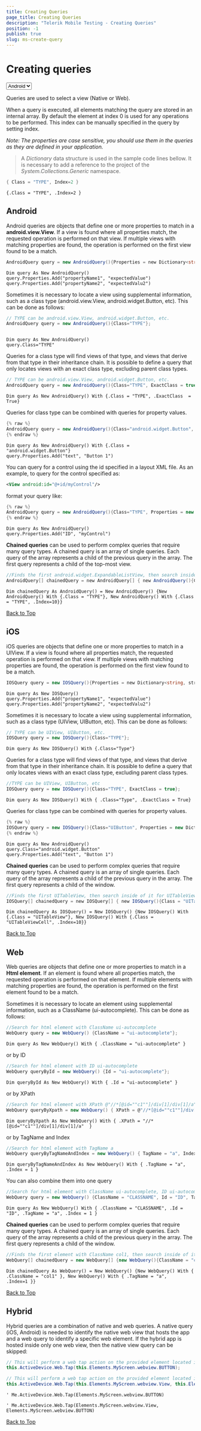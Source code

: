 ```yaml
---
title: Creating Queries
page_title: Creating Queries
description: "Telerik Mobile Testing - Creating Queries"
position: -1
publish: true
slug: ms-create-query
---
```


# Creating queries

<select id="methodsSelect" onchange="window.location.hash='#'+event.currentTarget.selectedOptions[0].value;">
 <option value="android">Android</option>  <option value="ios">iOS</option> <option value="web">Web</option> <option value="hybrid">Hybrid</option>
</select>

Queries are used to select a view (Native or Web).

When a query is executed, all elements matching the query are stored in an internal array. By default the element at index 0 is used for any operations to be performed. This index can be manually specified in the query by setting index.

*Note: The properties are case sensitive, you should use them in the queries as they are defined in your application.*

> A *Dictionary* data structure is used in the sample code lines bellow. It is necessary to add a reference to the project of the *System.Collections.Generic* namespace.

```C#
{ Class = "TYPE", Index=2 }
```

```VB
{.Class = "TYPE", .Index=2 }
```



<a id="android"></a>
## Android

Android queries are objects that define one or more properties to match in a **android.view.View**. If a view is found where all properties match, the requested operation is performed on that view. If multiple views with matching properties are found, the operation is performed on the first view found to be a match.

```C#
AndroidQuery query = new AndroidQuery(){Properties = new Dictionary<string, string>(){ {  "propertyName1" , "expectedValue"}, {"propertyName2" , "expectedValue2"} } };
```

```VB
Dim query As New AndroidQuery()
query.Properties.Add("propertyName1", "expectedValue")
query.Properties.Add("propertyName2", "expectedValu2")
```

Sometimes it is necessary to locate a view using supplemental information, such as a class type (android.view.View, android.widget.Button, etc). This can be done as follows:

```C#
// TYPE can be android.view.View, android.widget.Button, etc.
AndroidQuery query = new AndroidQuery(){Class="TYPE"};
```
```VB

Dim query As New AndroidQuery()
query.Class="TYPE"
```
Queries for a class type will find views of that type, and views that derive from that type in their inheritance chain. It is possible to define a query that only locates views with an exact class type, excluding parent class types.

```C#
// TYPE can be android.view.View, android.widget.Button, etc.
AndroidQuery query = new AndroidQuery(){Class="TYPE", ExactClass = true};
```
```VB
Dim query As New AndroidQuery() With {.Class = "TYPE", .ExactClass  = True}
```

Queries for class type can be combined with queries for property values.

```C#
{% raw %}
AndroidQuery query = new AndroidQuery(){Class="android.widget.Button", Properties = new Dictionary<string, string>(){{"text", "Button1"}}};
{% endraw %}
```
```VB
Dim query As New AndroidQuery() With {.Class = "android.widget.Button"}
query.Properties.Add("text", "Button 1")
```
You can query for a control using the id specified in a layout XML file. As an example, to query for the control specified as:

```XML
<View android:id="@+id/myControl"/>
```

format your query like:

```C#
{% raw %}
AndroidQuery query = new AndroidQuery(){Class="TYPE", Properties = new Dictionary<string, string>(){{"ID", "myControl"}}};
{% endraw %}
```
```VB
Dim query As New AndroidQuery()
query.Properties.Add("ID", "myControl")
```

**Chained queries** can be used to perform complex queries that require many query types. A chained query is an array of single queries. Each query of the array represents a child of the previous query in the array. The first query represents a child of the top-most view.

```C#
//Finds the first android.widget.ExpandableListView, then search inside of it for android.widget.Button with index 10 
AndroidQuery[] chainedQuery = new AndroidQuery[] { new AndroidQuery(){Class = "TYPE"}, new AndroidQuery() {Class = "TYPE", Index = 10} } ;
```

```VB
Dim chainedQuery As AndroidQuery() = New AndroidQuery() {New AndroidQuery() With {.Class = "TYPE"}, New AndroidQuery() With {.Class = "TYPE", .Index=10}}
```

<a href="#methodsSelect">Back to Top</a>
<br>

<a id="ios"></a>
## iOS

iOS queries are objects that define one or more properties to match in a UIView. If a view is found where all properties match, the requested operation is performed on that view. If multiple views with matching properties are found, the operation is performed on the first view found to be a match.

```C#
IOSQuery query = new IOSQuery(){Properties = new Dictionary<string, string>(){ {  "propertyName1" , "expectedValue"}, {"propertyName2" , "expectedValue2"} } };
```

```VB
Dim query As New IOSQuery()
query.Properties.Add("propertyName1", "expectedValue")
query.Properties.Add("propertyName2", "expectedValu2")
```
Sometimes it is necessary to locate a view using supplemental information, such as a class type (UIView, UIButton, etc). This can be done as follows:

```C#
// TYPE can be UIView, UIButton, etc.
IOSQuery query = new IOSQuery(){Class="TYPE"};
```
```VB
Dim query As New IOSQuery() With {.Class="Type"}
```

Queries for a class type will find views of that type, and views that derive from that type in their inheritance chain. It is possible to define a query that only locates views with an exact class type, excluding parent class types.

```C#
//TYPE can be UIView, UIButton, etc
IOSQuery query = new IOSQuery(){Class="TYPE", ExactClass = true};
```
```VB
Dim query As New IOSQuery() With { .Class="Type", .ExactClass = True}
```
Queries for class type can be combined with queries for property values.

```C#
{% raw %}
IOSQuery query = new IOSQuery(){Class="UIButton", Properties = new Dictionary<string, string>(){{"currentTitle", "Button 1"}}};
{% endraw %}
```
```VB
Dim query As New AndroidQuery()
query.Class="android.widget.Button"
query.Properties.Add("text", "Button 1")
```

**Chained queries** can be used to perform complex queries that require many query types. A chained query is an array of single queries. Each query of the array represents a child of the previous query in the array. The first query represents a child of the window.

```C#
//Finds the first UITableView, then search inside of it for UITableViewCell with index 10 
IOSQuery[] chainedQuery = new IOSQuery[] { new IOSQuery(){Class = "UITableView"}, new IOSQuery() {Class = "UITableViewCell", Index = 10} } ;
```

```VB
Dim chainedQuery As IOSQuery() = New IOSQuery() {New IOSQuery() With {.Class = "UITableView"}, New IOSQuery() With {.Class = "UITableViewCell", .Index=10}}
```

<a href="#methodsSelect">Back to Top</a>
<br>

<a id="web"></a>
## Web

Web queries are objects that define one or more properties to match in a **Html element**. If an element is found where all properties match, the requested operation is performed on that element. If multiple elements with matching properties are found, the operation is performed on the first element found to be a match.

Sometimes it is necessary to locate an element using supplemental information, such as a ClassName (ui-autocomplete). This can be done as follows:

```C#
//Search for html element with ClassName ui-autocomplete
WebQuery query = new WebQuery() {ClassName = "ui-autocomplete"};
```
```VB
Dim query As New WebQuery() With { .ClassName = "ui-autocomplete" }
```

or by ID

```C#
//Search for html element with ID ui-autocomplete
WebQuery queryById = new WebQuery() {Id = "ui-autocomplete"};
```
```VB
Dim queryById As New WebQuery() With { .Id = "ui-autocomplete" }
```

or by XPath

```C#
//Search for html element with XPath @"//*[@id=""c1""]/div[1]/div[1]/a"
WebQuery queryByXpath = new WebQuery() { XPath = @"//*[@id=""c1""]/div[1]/div[1]/a" };
```
```VB
Dim queryByXpath As New WebQuery() With { .XPath = "//*[@id=""c1""]/div[1]/div[1]/a"  }
```

or by TagName and Index

```C#
//Search for html element with TagName a
WebQuery queryByTagNameAndIndex = new WebQuery() { TagName = "a", Index = 1 };
```
```VB
Dim queryByTagNameAndIndex As New WebQuery() With { .TagName = "a", .Index = 1 }
```

You can also combine them into one query

```C#
//Search for html element with ClassName ui-autocomplete, ID ui-autocomplete, TagName a and Index 1
WebQuery query = new WebQuery() {ClassName = "CLASSNAME", Id = "ID", TagName = "TAGNAME", Index = 1 };
```
```VB
Dim query As New WebQuery() With { .ClassName = "CLASSNAME", .Id = "ID", .TagName = "a", .Index = 1 }
```

**Chained queries** can be used to perform complex queries that require many query types. A chained query is an array of single queries. Each query of the array represents a child of the previous query in the array. The first query represents a child of the window.


```C#
//Finds the first element with ClassName col1, then search inside of it for an element with TagName a and index 1
WebQuery[] chainedQuery = new WebQuery[] {new WebQuery(){ClassName = "col1"}, new WebQuery() { TagName = "a", Index = 1 } };
```
```VB
Dim chainedQuery As WebQuery() = New WebQuery() {New WebQuery() With { .ClassName = "col1" }, New WebQuery() With { .TagName = "a", .Index=1 }}
```

<a href="#methodsSelect">Back to Top</a>
<br>

<a id="hybrid"></a>
## Hybrid

Hybrid queries are a combination of native and web queries. A native query (iOS, Android) is needed to identify the native web view that hosts the app and a web query to identify a specific web element. If the hybrid app is hosted inside only one web view, then the native view query can be skipped:

```C#
// This will perform a web tap action on the provided element located inside the first found WebView object in the app.
this.ActiveDevice.Web.Tap(this.Elements.MyScreen.webview.BUTTON);

// This will perform a web tap action on the provided element located inside a specific WebView object in the app.
this.ActiveDevice.Web.Tap(this.Elements.MyScreen.webview.View, this.Elements.MyScreen.webview.BUTTON);
```

```VB
' Me.ActiveDevice.Web.Tap(Elements.MyScreen.webview.BUTTON)

' Me.ActiveDevice.Web.Tap(Elements.MyScreen.webview.View, Elements.MyScreen.webview.BUTTON)
```

<a href="#methodsSelect">Back to Top</a>
<br>